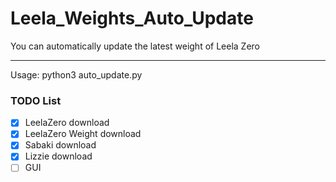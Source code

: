 # Leela_Weights_Auto_Update
You can automatically update the latest weight of Leela Zero  

---
Usage:
python3 auto_update.py

### TODO List
- [x] LeelaZero download
- [x] LeelaZero Weight download
- [x] Sabaki download 
- [x] Lizzie download
- [ ] GUI